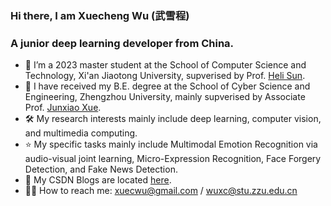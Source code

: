 ### Hi there, I am Xuecheng Wu (武雪程) 

### A junior deep learning developer from China.

- 🔭 I’m a 2023 master student at the School of Computer Science and Technology, Xi'an Jiaotong University, supverised by Prof. [Heli Sun](https://gr.xjtu.edu.cn/en/web/hlsun/3). 
- 🌱 I have received my B.E. degree at the School of Cyber Science and Engineering, Zhengzhou University, mainly supverised by Associate Prof. [Junxiao Xue](http://softschool.zzu.edu.cn/front/singleArticleDetail?id=4a453ec870757da5017075b3243e0031).
- 🛠  My research interests mainly include deep learning, computer vision, and multimedia computing.
- ⭐️ My specific tasks mainly include Multimodal Emotion Recognition via audio-visual joint learning, Micro-Expression Recognition, Face Forgery Detection, and Fake News Detection.
- 🧠 My CSDN Blogs are located [here](https://blog.csdn.net/m0_47623548?type=blog).
- 🤝🏻 How to reach me: xuecwu@gmail.com / wuxc@stu.zzu.edu.cn
